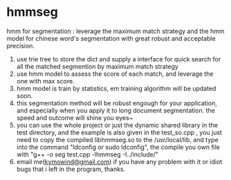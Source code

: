 # hmmseg
hmm for segmentation : leverage the maximum match strategy and the hmm model for chinese word's segmentation with great robust and acceptable precision.

1. use trie tree to store the dict and supply a interface for quick search for all the matched segmention by maximum match strategy
2. use hmm model to assess the score of each match, and leverage the one with max score.
3. hmm model is train by statistics, em training algorithm will be updated soon.
4. this segmentation method will be robust engough for your application, and especially when you apply it to long document segmentation. the speed and outcome will shine you eyes~
5. you can use the whole project or just the dynamic shared library in the test directory, and the example is also given in the test_so.cpp , you just need to copy the compiled libhmmseg.so to the /usr/local/lib, and type into the command "ldconfig or sudo ldconfig", the compile you own file with "g++ -o seg test.cpp -lhmmseg -I../include/"
6. email me(kymowind@gmail.com) if you have any problem with it or idiot bugs that i left in the program, thanks.
